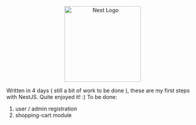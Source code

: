<p align="center">
  <a href="http://nestjs.com/" target="blank"><img src="https://nestjs.com/img/logo-small.svg" width="200" alt="Nest Logo" /></a>
</p>

Written in 4 days ( still a bit of work to be done ), these are my first steps with NestJS. Quite enjoyed it!  :)
To be done:
1. user / admin registration
2. shopping-cart module
